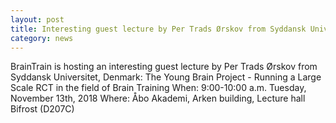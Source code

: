 ```yaml
---
layout: post
title: Interesting guest lecture by Per Trads Ørskov from Syddansk Universitet, Denmark
category: news
---
```

BrainTrain is hosting an interesting guest lecture by Per Trads Ørskov from Syddansk Universitet, Denmark:
The Young Brain Project - Running a Large Scale RCT in the field of Brain Training
When: 9:00-10:00 a.m. Tuesday, November 13th, 2018
Where: Åbo Akademi, Arken building, Lecture hall Bifrost (D207C) 
